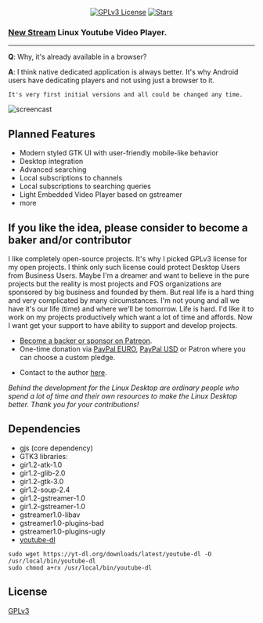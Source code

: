 <p align="center">
  <a href="https://github.com/konkor/newstream"><img src="https://img.shields.io/github/license/konkor/newstream.svg" alt="GPLv3 License"></a>
  <a href="https://github.com/konkor/newstream"><img src="https://img.shields.io/github/stars/konkor/newstream.svg?style=social&label=Star&style=flat-square" alt="Stars"></a><br>
</p>

### [New Stream](https://github.com/konkor/newstream) Linux Youtube Video Player.
-----
**Q**: Why, it's already available in a browser?

**A**: I think native dedicated application is always better. It's why Android users have dedicating players and not using just a browser to it.

`It's very first initial versions and all could be changed any time.`

![screencast](https://i.imgur.com/IOfuKIo.png)

## Planned Features
* Modern styled GTK UI with user-friendly mobile-like behavior
* Desktop integration
* Advanced searching
* Local subscriptions to channels
* Local subscriptions to searching queries
* Light Embedded Video Player based on gstreamer
* more

## If you like the idea, please consider to become a baker and/or contributor
  I like completely open-source projects. It's why I picked GPLv3 license for my open projects. I think only such license could protect Desktop Users from Business Users. Maybe I'm a dreamer and want to believe in the pure projects but the reality is most projects and FOS organizations are sponsored by big business and founded by them.
  But real life is a hard thing and very complicated by many circumstances. I'm not young and all we have it's our life (time) and where we'll be tomorrow. Life is hard. I'd like it to work on my projects productively which want a lot of time and affords. Now I want get your support to have ability to support and develop projects.

- [Become a backer or sponsor on Patreon](https://www.patreon.com/konkor).
- One-time donation via [PayPal EURO](https://www.paypal.com/cgi-bin/webscr?cmd=_s-xclick&hosted_button_id=WVAS5RXRMYVC4), [PayPal USD](https://www.paypal.com/cgi-bin/webscr?cmd=_s-xclick&hosted_button_id=HGAFMMMQ9MQJ2) or Patron where you can choose a custom pledge.

* Contact to the author [here](https://konkor.github.io/index.html#contact).

_Behind the development for the Linux Desktop are ordinary people who spend a lot of time and their own resources to make the Linux Desktop better. Thank you for your contributions!_


## Dependencies
* gjs (core dependency)
* GTK3 libraries:
 * gir1.2-atk-1.0
 * gir1.2-glib-2.0
 * gir1.2-gtk-3.0
 * gir1.2-soup-2.4
* gir1.2-gstreamer-1.0
 * gir1.2-gstreamer-1.0
 * gstreamer1.0-libav
 * gstreamer1.0-plugins-bad
 * gstreamer1.0-plugins-ugly
* [youtube-dl](https://github.com/rg3/youtube-dl)

```
sudo wget https://yt-dl.org/downloads/latest/youtube-dl -O /usr/local/bin/youtube-dl
sudo chmod a+rx /usr/local/bin/youtube-dl
```

## License

[GPLv3](https://www.gnu.org/licenses/gpl.html)

